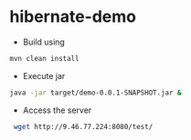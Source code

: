 # hibernate-demo
* Build using
```bash
mvn clean install
```

* Execute jar
```bash
java -jar target/demo-0.0.1-SNAPSHOT.jar &
```

* Access the server
```bash
 wget http://9.46.77.224:8080/test/
```
